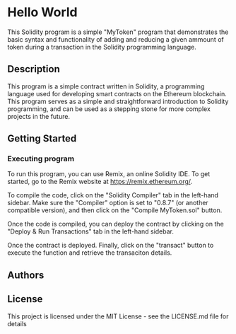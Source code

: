 # Hello World

This Solidity program is a simple "MyToken" program that demonstrates the basic syntax and functionality of adding and reducing a given ammount of token during a transaction in the Solidity programming language.

## Description

This program is a simple contract written in Solidity, a programming language used for developing smart contracts on the Ethereum blockchain. This program serves as a simple and straightforward introduction to Solidity programming, and can be used as a stepping stone for more complex projects in the future.

## Getting Started

### Executing program

To run this program, you can use Remix, an online Solidity IDE. To get started, go to the Remix website at https://remix.ethereum.org/.


To compile the code, click on the "Solidity Compiler" tab in the left-hand sidebar. Make sure the "Compiler" option is set to "0.8.7" (or another compatible version), and then click on the "Compile MyToken.sol" button.

Once the code is compiled, you can deploy the contract by clicking on the "Deploy & Run Transactions" tab in the left-hand sidebar.

Once the contract is deployed. Finally, click on the "transact" button to execute the function and retrieve the transaciton details.

## Authors


## License

This project is licensed under the MIT License - see the LICENSE.md file for details